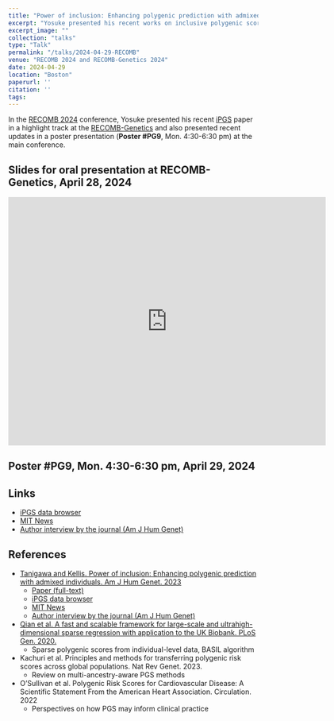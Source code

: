 ```yaml
---
title: "Power of inclusion: Enhancing polygenic prediction with admixed individuals"
excerpt: "Yosuke presented his recent works on inclusive polygenic score (iPGS) at RECOMB 2024 and RECOMB-Genetics 2024."
excerpt_image: ""
collection: "talks"
type: "Talk"
permalink: "/talks/2024-04-29-RECOMB"
venue: "RECOMB 2024 and RECOMB-Genetics 2024"
date: 2024-04-29
location: "Boston"
paperurl: ''
citation: ''
tags:
---
```


In the [RECOMB 2024](https://recomb.org/recomb2024/) conference, Yosuke presented his recent [iPGS](/publication/2023-10-26-ipgs) paper in a highlight track at the [RECOMB-Genetics](https://recomb.org/recomb2024/recombgenetics.html) and also presented recent updates in a poster presentation (**Poster #PG9**, Mon. 4:30-6:30 pm) at the main conference.

## Slides for oral presentation at RECOMB-Genetics, April 28, 2024

<iframe src="https://docs.google.com/presentation/d/e/2PACX-1vQeSwbAadPUMbjwx8GM7RQ0dGgcys5xz71A3bIM5bH6T71azkUfgIcF4KjVSr4pXOsYQIOyBxi_0pwB/embed?start=false&loop=false&delayms=3000" frameborder="0" width="640" height="500" allowfullscreen="true" mozallowfullscreen="true" webkitallowfullscreen="true"></iframe>

## Poster #PG9, Mon. 4:30-6:30 pm, April 29, 2024

## Links

- [iPGS data browser](https://ipgs.mit.edu)
- [MIT News](https://news.mit.edu/2023/making-genetic-prediction-models-more-inclusive-1026)
- [Author interview by the journal (Am J Hum Genet)](https://www.ashg.org/careers-learning/career-interviews/inside-ajhg-with-yosuke-tanigawa/)

## References

- [Tanigawa and Kellis. Power of inclusion: Enhancing polygenic prediction with admixed individuals. Am J Hum Genet. 2023](/publication/2023-10-26-ipgs)
  - [Paper (full-text)](https://doi.org/10.1016/j.ajhg.2023.09.013)
  - [iPGS data browser](https://ipgs.mit.edu)
  - [MIT News](https://news.mit.edu/2023/making-genetic-prediction-models-more-inclusive-1026)
  - [Author interview by the journal (Am J Hum Genet)](https://www.ashg.org/careers-learning/career-interviews/inside-ajhg-with-yosuke-tanigawa/)
- [Qian et al. A fast and scalable framework for large-scale and ultrahigh-dimensional sparse regression with application to the UK Biobank. PLoS Gen. 2020.](/publication/2020-10-23-snpnet)
  - Sparse polygenic scores from individual-level data, BASIL algorithm
- Kachuri et al. Principles and methods for transferring polygenic risk scores across global populations. Nat Rev Genet. 2023.
  - Review on multi-ancestry-aware PGS methods
- O’Sullivan et al. Polygenic Risk Scores for Cardiovascular Disease: A Scientific Statement From the American Heart Association. Circulation. 2022
  - Perspectives on how PGS may inform clinical practice
